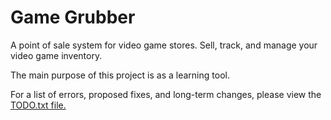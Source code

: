 # Game Grubber

A point of sale system for video game stores. Sell, track, and manage your video game inventory.  

The main purpose of this project is as a learning tool.

For a list of errors, proposed fixes, and long-term changes, please view the [TODO.txt file.](https://github.com/ajoh504/GameGrubber/blob/master/GameGrubber/TODO.txt) 
